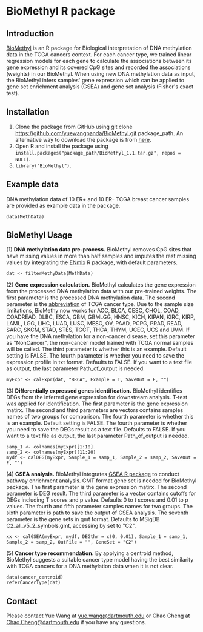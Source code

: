 # BioMethyl R package

## Introduction
[BioMethyl](https://academic.oup.com/bioinformatics/advance-article/doi/10.1093/bioinformatics/btz137/5364266) is an R package for Biological interpretation of DNA methylation data in the TCGA cancers context. 
For each cancer type, we trained linear regression models for each gene to calculate the associations between its gene expression and its covered CpG sites and recorded the associations (weights) in our BioMethyl.
When using new DNA methylation data as input, the BioMethyl infers samples' gene expression which can be applied to gene set enrichment analysis (GSEA) and gene set analysis (Fisher's exact test).
 

## Installation
1. Clone the package from GitHub using git clone https://github.com/yuewangpanda/BioMethyl.git package_path. An alternative way to download the package is from [here](https://morgan1.dartmouth.edu/~f002nfh/BioMethyl/). <br/>
2. Open R and install the package using ```install.packages("package_path/BioMethyl_1.1.tar.gz", repos = NULL)```.<br/>
3. ```library("BioMethyl")```.<br/>

## Example data
DNA methylation data of 10 ER+ and 10 ER- TCGA breast cancer samples are provided as example data in the package. 
```{r}
data(MethData)
```
## BioMethyl Usage
(1) **DNA methylation data pre-process.**
BioMethyl removes CpG sites that have missing values in more than half samples and imputes the rest missing values by integrating the [ENmix](https://bioconductor.org/packages/release/bioc/html/ENmix.html) R package, with default parameters.
```{r}
dat <- filterMethyData(MethData)
```
(2) **Gene expression calculation.**
BioMethyl calculates the gene expression from the processed DNA methylation data with our pre-trained weights.
The first parameter is the processed DNA methylation data.
The second parameter is the [abbreviation](https://gdc.cancer.gov/resources-tcga-users/tcga-code-tables/tcga-study-abbreviations) of TCGA cancer type. Due to the sample size limitations, BioMethy now works for ACC, BLCA, CESC, CHOL, COAD, COADREAD, DLBC, ESCA, GBM, GBMLGG, HNSC, KICH, KIPAN, KIRC, KIRP, LAML, LGG, LIHC, LUAD, LUSC, MESO, OV, PAAD, PCPG, PRAD, READ, SARC, SKCM, STAD, STES, TGCT, THCA, THYM, UCEC, UCS and UVM. If you have the DNA methylation for a non-cancer disease, set this parameter as "NonCancer", the non-cancer model trained with TCGA normal samples will be called.
The third parameter is whether this is an example. Default setting is FALSE.
The fourth parameter is whether you need to save the expression profile in txt format. Defaults to FALSE. 
If you want to a text file as output, the last parameter Path_of_output is needed.
```{r}
myExpr <- calExpr(dat, "BRCA", Example = T, SaveOut = F, "")
```
(3) **Differentially expressed genes identification.** 
BioMethyl identifies DEGs from the inferred gene expression for downstream analysis. T-test was applied for identification.
The first parameter is the gene expression matirx.
The second and third parameters are vectors contains samples names of two groups for comparison.
The fourth parameter is whether this is an example. Default setting is FALSE.
The fourth parameter is whether you need to save the DEGs result as a text file. Defaults to FALSE. 
If you want to a text file as output, the last parameter Path_of_output is needed.
```{r}
samp_1 <- colnames(myExpr)[1:10]
samp_2 <- colnames(myExpr)[11:20]
mydf <- calDEG(myExpr, Sample_1 = samp_1, Sample_2 = samp_2, SaveOut = F, "")
```
(4) **GSEA analysis.** 
BioMethyl integrates [GSEA R package](http://software.broadinstitute.org/gsea/downloads.jsp) to conduct pathway enrichment analysis. 
GMT format gene set is needed for BioMethyl package.
The first parameter is the gene expression matirx.
The second parameter is DEG result.
The third parameter is a vector contains cutoffs for DEGs including T scores and p value. Defaults 0 to t scores and 0.01 to p values.
The fourth and fifth parameter samples names for two groups.
The sixth parameter is path to save the output of GSEA analysis.
The seventh parameter is the gene sets in gmt format. Defaults to MSigDB C2_all_v5_2_symbols.gmt, accessing by set to "C2".
```{r}
xx <- calGSEA(myExpr, mydf, DEGthr = c(0, 0.01), Sample_1 = samp_1, Sample_2 = samp_2, OutFile = "", GeneSet = "C2")
```
(5) **Cancer type recommendation.** 
By applying a centroid method, BioMethyl suggests a suitable cancer type model having the best similarity with TCGA cancers for a DNA methylation data when it is not clear. 
```{r}
data(cancer_centroid)
referCancerType(dat)
```
## Contact
Please contact Yue Wang at yue.wang@dartmouth.edu or Chao Cheng at Chao.Cheng@dartmouth.edu if you have any questions.
